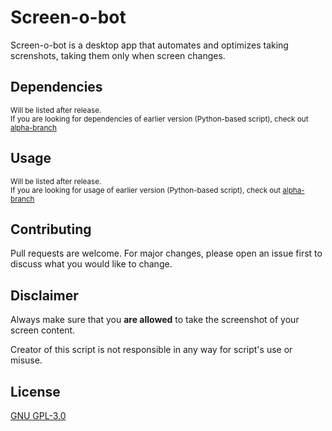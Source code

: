 # Screen-o-bot

Screen-o-bot is a desktop app that automates and optimizes taking screnshots, taking them only when screen changes.


## Dependencies

<sub>Will be listed after release.  
If you are looking for dependencies of earlier version (Python-based script), check out [alpha-branch](https://github.com/jozwik12/screen-o-bot/tree/alpha-release)</sub>

## Usage

<sub>Will be listed after release.  
If you are looking for usage of earlier version (Python-based script), check out [alpha-branch](https://github.com/jozwik12/screen-o-bot/tree/alpha-release)</sub>

## Contributing
Pull requests are welcome. For major changes, please open an issue first to discuss what you would like to change.

## Disclaimer

Always make sure that you **are allowed** to take the screenshot of your
screen content.

Creator of this script is not responsible in any way for script's use or misuse.

## License
[GNU GPL-3.0](https://choosealicense.com/licenses/gpl-3.0/#)

